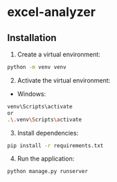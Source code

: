 # excel-analyzer
## Installation

1. Create a virtual environment:
```bash
python -m venv venv
```

2. Activate the virtual environment:
- Windows:
```bash
venv\Scripts\activate
or
.\.venv\Scripts\activate
```

3. Install dependencies:
```bash
pip install -r requirements.txt
```

4. Run the application:
```bash
python manage.py runserver
```
